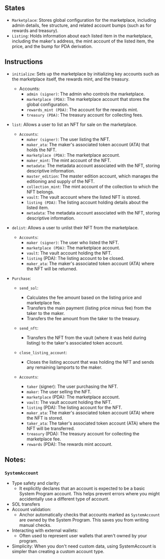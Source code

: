 <!-- markdownlint-disable -->

## States

- `Marketplace`: Stores global configuration for the marketplace, including admin details, fee structure, and related account bumps (such as for rewards and treasury).
- `Listing`: Holds information about each listed item in the marketplace, including the maker's address, the mint account of the listed item, the price, and the bump for PDA derivation.

## Instructions

- `initialize`:
  Sets up the marketplace by initializing key accounts such as the marketplace itself, the rewards mint, and the treasury.

  - Accounts:
    - `admin (signer)`: The admin who controls the marketplace.
    - `marketplace (PDA)`: The marketplace account that stores the global configuration.
    - `rewards_mint (PDA)`: The account for the rewards mint.
    - `treasury (PDA)`: The treasury account for collecting fees.

- `list`:
  Allows a user to list an NFT for sale on the marketplace.

  - `Accounts`:
    - `maker (signer)`: The user listing the NFT.
    - `maker_ata`: The maker's associated token account (ATA) that holds the NFT.
    - `marketplace (PDA)`: The marketplace account.
    - `maker_mint`: The mint account of the NFT.
    - `metadata`: The metadata account associated with the NFT, storing descriptive information.
    - `master_edition`: The master edition account, which manages the editioning and supply of the NFT.
    - `collection_mint`: The mint account of the collection to which the NFT belongs.
    - `vault`: The vault account where the listed NFT is stored.
    - `listing (PDA)`: The listing account holding details about the listed item.
    - `metadata`: The metadata account associated with the NFT, storing descriptive information.

- `delist`:
  Allows a user to unlist their NFT from the marketplace.

  - `Accounts`:
    - `maker (signer)`: The user who listed the NFT.
    - `marketplace (PDA)`: The marketplace account.
    - `vault`: The vault account holding the NFT.
    - `listing` (PDA): The listing account to be closed.
    - `maker_ata`: The maker's associated token account (ATA) where the NFT will be returned.

- `Purchase`:

  - `send_sol`:

    - Calculates the fee amount based on the listing price and marketplace fee.
    - Transfers the main payment (listing price minus fee) from the taker to the maker.
    - Transfers the fee amount from the taker to the treasury.

  - `send_nft`:

    - Transfers the NFT from the vault (where it was held during listing) to the taker's associated token account.

  - `close_listing_account`:

    - Closes the listing account that was holding the NFT and sends any remaining lamports to the maker.

  - `Accounts`:
    - `taker` (signer): The user purchasing the NFT.
    - `maker`: The user selling the NFT.
    - `marketplace` (PDA): The marketplace account.
    - `vault`: The vault account holding the NFT.
    - `listing` (PDA): The listing account for the NFT.
    - `maker_ata`: The maker's associated token account (ATA) where the NFT is stored.
    - `taker_ata`: The taker's associated token account (ATA) where the NFT will be transferred.
    - `treasury` (PDA): The treasury account for collecting the marketplace fee.
    - `rewards` (PDA): The rewards mint account.

## Notes:

### `SystemAccount`

- Type safety and clarity:
  - It explicitly declares that an account is expected to be a basic System Program account. This helps prevent errors where you might accidentally use a different type of account.
- SOL transfers
- Account validation:
  - Anchor automatically checks that accounts marked as `SystemAccount` are owned by the System Program. This saves you from writing manual checks.
- Interacting with external wallets:
  - Often used to represent user wallets that aren't owned by your program.
- Simplicity:
  When you don't need custom data, using SystemAccount is simpler than creating a custom account type.
